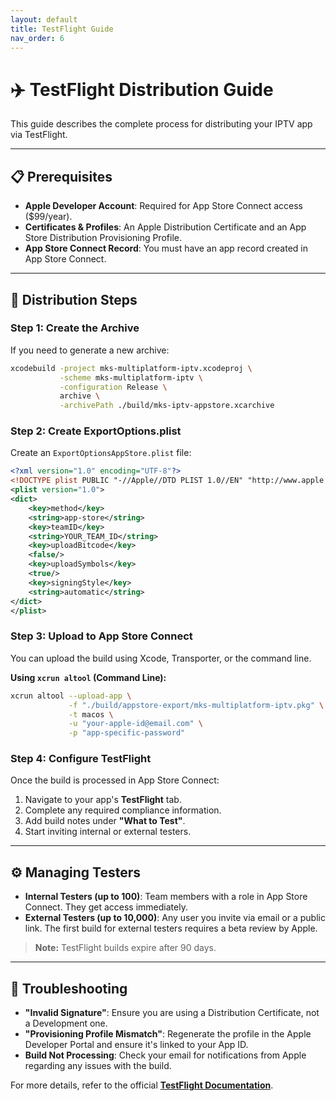 ```yaml
---
layout: default
title: TestFlight Guide
nav_order: 6
---
```


# ✈️ TestFlight Distribution Guide

This guide describes the complete process for distributing your IPTV app via TestFlight.

---

## 📋 Prerequisites

- **Apple Developer Account**: Required for App Store Connect access ($99/year).
- **Certificates & Profiles**: An Apple Distribution Certificate and an App Store Distribution Provisioning Profile.
- **App Store Connect Record**: You must have an app record created in App Store Connect.

---

## 🚀 Distribution Steps

### Step 1: Create the Archive
If you need to generate a new archive:
```bash
xcodebuild -project mks-multiplatform-iptv.xcodeproj \
           -scheme mks-multiplatform-iptv \
           -configuration Release \
           archive \
           -archivePath ./build/mks-iptv-appstore.xcarchive
```

### Step 2: Create ExportOptions.plist
Create an `ExportOptionsAppStore.plist` file:
```xml
<?xml version="1.0" encoding="UTF-8"?>
<!DOCTYPE plist PUBLIC "-//Apple//DTD PLIST 1.0//EN" "http://www.apple.com/DTDs/PropertyList-1.0.dtd">
<plist version="1.0">
<dict>
    <key>method</key>
    <string>app-store</string>
    <key>teamID</key>
    <string>YOUR_TEAM_ID</string>
    <key>uploadBitcode</key>
    <false/>
    <key>uploadSymbols</key>
    <true/>
    <key>signingStyle</key>
    <string>automatic</string>
</dict>
</plist>
```

### Step 3: Upload to App Store Connect
You can upload the build using Xcode, Transporter, or the command line.

**Using `xcrun altool` (Command Line):**
```bash
xcrun altool --upload-app \
             -f "./build/appstore-export/mks-multiplatform-iptv.pkg" \
             -t macos \
             -u "your-apple-id@email.com" \
             -p "app-specific-password"
```

### Step 4: Configure TestFlight
Once the build is processed in App Store Connect:
1.  Navigate to your app's **TestFlight** tab.
2.  Complete any required compliance information.
3.  Add build notes under **"What to Test"**.
4.  Start inviting internal or external testers.

---

## ⚙️ Managing Testers

- **Internal Testers (up to 100)**: Team members with a role in App Store Connect. They get access immediately.
- **External Testers (up to 10,000)**: Any user you invite via email or a public link. The first build for external testers requires a beta review by Apple.

> **Note:** TestFlight builds expire after 90 days.

---

## 🔧 Troubleshooting

- **"Invalid Signature"**: Ensure you are using a Distribution Certificate, not a Development one.
- **"Provisioning Profile Mismatch"**: Regenerate the profile in the Apple Developer Portal and ensure it's linked to your App ID.
- **Build Not Processing**: Check your email for notifications from Apple regarding any issues with the build.

For more details, refer to the official [**TestFlight Documentation**](https://developer.apple.com/testflight/).
